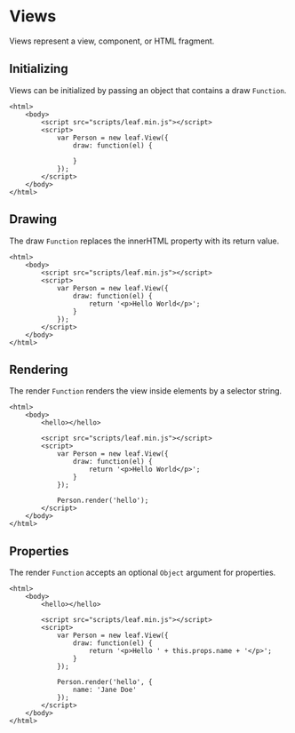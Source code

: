 # Views

Views represent a view, component, or HTML fragment.

## Initializing

Views can be initialized by passing an object that contains a draw `Function`.

    <html>
        <body>
            <script src="scripts/leaf.min.js"></script>
            <script>
                var Person = new leaf.View({
                	draw: function(el) {

                	}	
            	});
            </script>
        </body>
    </html>       

## Drawing

The draw `Function` replaces the innerHTML property with its return value.

    <html>
        <body>
            <script src="scripts/leaf.min.js"></script>
            <script>
                var Person = new leaf.View({
                	draw: function(el) {
                		return '<p>Hello World</p>';
                	}	
            	});
            </script>
        </body>
    </html>  

## Rendering

The render `Function` renders the view inside elements by a selector string.

    <html>
        <body>
        	<hello></hello>

            <script src="scripts/leaf.min.js"></script>
            <script>
                var Person = new leaf.View({
                	draw: function(el) {
                		return '<p>Hello World</p>';
                	}	
            	});

            	Person.render('hello');
            </script>
        </body>
    </html>          

## Properties

The render `Function` accepts an optional `Object` argument for properties.

    <html>
        <body>
        	<hello></hello>

            <script src="scripts/leaf.min.js"></script>
            <script>
                var Person = new leaf.View({
                	draw: function(el) {
                		return '<p>Hello ' + this.props.name + '</p>';
                	}	
            	});

            	Person.render('hello', {
            		name: 'Jane Doe'
        		});
            </script>
        </body>
    </html>             
